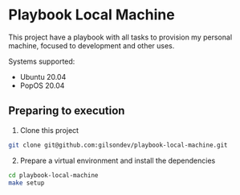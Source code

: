 # Playbook Local Machine

This project have a playbook with all tasks to provision my personal machine, focused to development and other uses.

Systems supported:

- Ubuntu 20.04
- PopOS 20.04

## Preparing to execution

1. Clone this project 

```bash
git clone git@github.com:gilsondev/playbook-local-machine.git
```

2. Prepare a virtual environment and install the dependencies

```bash
cd playbook-local-machine
make setup
```